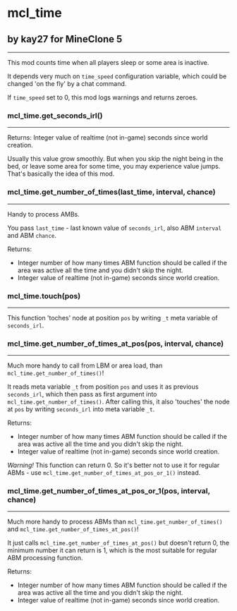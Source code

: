# mcl_time
## by kay27 for MineClone 5
---------------------------
This mod counts time when all players sleep or some area is inactive.

It depends very much on `time_speed` configuration variable, which could be changed 'on the fly' by a chat command.

If `time_speed` set to 0, this mod logs warnings and returns zeroes.

### mcl_time.get_seconds_irl()
------------------------------
Returns: Integer value of realtime (not in-game) seconds since world creation.

Usually this value grow smoothly. But when you skip the night being in the bed, or leave some area for some time, you may experience value jumps. That's basically the idea of this mod.

### mcl_time.get_number_of_times(last_time, interval, chance)
-------------------------------------------------------------
Handy to process AMBs.

You pass `last_time` - last known value of `seconds_irl`, also ABM `interval` and ABM `chance`.

Returns:
 * Integer number of how many times ABM function should be called if the area was active all the time and you didn't skip the night.
 * Integer value of realtime (not in-game) seconds since world creation.

### mcl_time.touch(pos)
-----------------------
This function 'toches' node at position `pos` by writing `_t` meta variable of `seconds_irl`.

### mcl_time.get_number_of_times_at_pos(pos, interval, chance)
--------------------------------------------------------------
Much more handy to call from LBM or area load, than `mcl_time.get_number_of_times()`!

It reads meta variable `_t` from position `pos` and uses it as previous `seconds_irl`, which then pass as first argument into `mcl_time.get_number_of_times()`.
After calling this, it also 'touches' the node at `pos` by writing `seconds_irl` into meta variable `_t`.

Returns:
 * Integer number of how many times ABM function should be called if the area was active all the time and you didn't skip the night.
 * Integer value of realtime (not in-game) seconds since world creation.

*Warning!* This function can return 0. So it's better not to use it for regular ABMs - use `mcl_time.get_number_of_times_at_pos_or_1()` instead.

### mcl_time.get_number_of_times_at_pos_or_1(pos, interval, chance)
-------------------------------------------------------------------
Much more handy to process ABMs than `mcl_time.get_number_of_times()` and `mcl_time.get_number_of_times_at_pos()`!

It just calls `mcl_time.get_number_of_times_at_pos()` but doesn't return 0, the minimum number it can return is 1,
which is the most suitable for regular ABM processing function.

Returns:
 * Integer number of how many times ABM function should be called if the area was active all the time and you didn't skip the night.
 * Integer value of realtime (not in-game) seconds since world creation.
